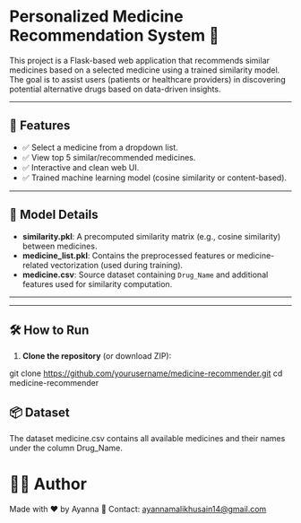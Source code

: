 # Personalized Medicine Recommendation System 💊

This project is a Flask-based web application that recommends similar medicines based on a selected medicine using a trained similarity model. The goal is to assist users (patients or healthcare providers) in discovering potential alternative drugs based on data-driven insights.

---

## 🚀 Features

- ✅ Select a medicine from a dropdown list.
- ✅ View top 5 similar/recommended medicines.
- ✅ Interactive and clean web UI.
- ✅ Trained machine learning model (cosine similarity or content-based).

---

## 🧠 Model Details

- **similarity.pkl**: A precomputed similarity matrix (e.g., cosine similarity) between medicines.
- **medicine_list.pkl**: Contains the preprocessed features or medicine-related vectorization (used during training).
- **medicine.csv**: Source dataset containing `Drug_Name` and additional features used for similarity computation.

---


---

## 🛠 How to Run

1. **Clone the repository** (or download ZIP):

git clone https://github.com/yourusername/medicine-recommender.git
cd medicine-recommender

## 📦 Dataset
The dataset medicine.csv contains all available medicines and their names under the column Drug_Name.

# 🧑‍💻 Author
Made with ❤️ by Ayanna
📧 Contact: ayannamalikhusain14@gmail.com

